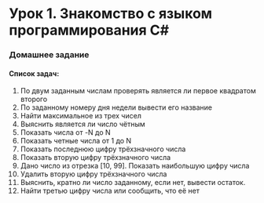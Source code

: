 # Урок 1. Знакомство с языком программирования С#
### Домашнее задание
#### Список задач:
1. По двум заданным числам проверять является ли первое квадратом второго
2. По заданному номеру дня недели вывести его название
3. Найти максимальное из трех чисел
4. Выяснить является ли число чётным
5. Показать числа от -N до N
6. Показать четные числа от 1 до N
7. Показать последнюю цифру трёхзначного числа
8. Показать вторую цифру трёхзначного числа
9. Дано число из отрезка [10, 99]. Показать наибольшую цифру числа
10. Удалить вторую цифру трёхзначного числа
11. Выяснить, кратно ли число заданному, если нет, вывести остаток.
12. Найти третью цифру числа или сообщить, что её нет
